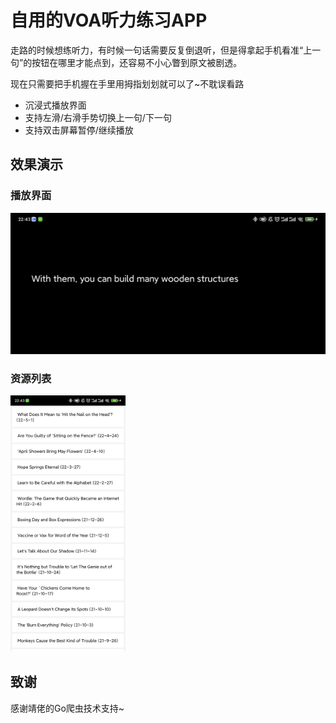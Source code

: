 # 自用的VOA听力练习APP

走路的时候想练听力，有时候一句话需要反复倒退听，但是得拿起手机看准“上一句”的按钮在哪里才能点到，还容易不小心瞥到原文被剧透。

现在只需要把手机握在手里用拇指划划就可以了~不耽误看路

- 沉浸式播放界面
- 支持左滑/右滑手势切换上一句/下一句
- 支持双击屏幕暂停/继续播放

## 效果演示

### 播放界面

![Screenshot_2022-06-01-22-43-59-260_com.stream.myv](https://github.com/StreamAzure/MyVOA/blob/main/demo1.jpg)

### 资源列表

<img src="https://github.com/StreamAzure/MyVOA/blob/main/demo2.jpg" alt="10Screenshot_2022-06-01-22-43-47-510_com.stream.myv" style="zoom:40%;" />

## 致谢

感谢靖佬的Go爬虫技术支持~